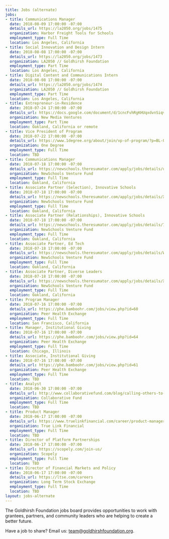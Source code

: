 ```yaml
---
title: Jobs (alternate)
jobs:
- title: Communications Manager
  date: 2018-08-09 17:00:00 -07:00
  details_url: https://la2050.org/jobs/1475
  organization: Harbor Freight Tools for Schools
  employment_type: Full Time
  location: Los Angeles, California
- title: Social Innovation and Design Intern
  date: 2018-08-08 17:00:00 -07:00
  details_url: https://la2050.org/jobs/1473
  organization: LA2050 // Goldhirsh Foundation
  employment_type: Part Time
  location: Los Angeles, California
- title: Digital Content and Communications Intern
  date: 2018-08-08 17:00:00 -07:00
  details_url: https://la2050.org/jobs/1474
  organization: LA2050 // Goldhirsh Foundation
  employment_type: Part Time
  location: Los Angeles, California
- title: Entrepreneur-in-Residence
  date: 2018-07-24 17:00:00 -07:00
  details_url: https://docs.google.com/document/d/1cncFvhRgKHUqxdvnSiqv7B-ihHEQq0mr2zlrpmqnGqA/edit
  organization: New Media Ventures
  employment_type: Part Time
  location: Oakland, California or remote
- title: Vice President of Program
  date: 2018-07-22 17:00:00 -07:00
  details_url: https://www.1degree.org/about/join/vp-of-program/?p=BL-OPN-ALL-NL61-2017-JUL-26-LAPress
  organization: One Degree
  employment_type: Full Time
  location: TBD
- title: Communications Manager
  date: 2018-07-18 17:00:00 -07:00
  details_url: https://newschools.theresumator.com/apply/jobs/details/uuQUVGEjLP?
  organization: NewSchools Venture Fund
  employment_type: Full Time
  location: Oakland, California
- title: Associate Partner (Selection), Innovative Schools
  date: 2018-07-18 17:00:00 -07:00
  details_url: https://newschools.theresumator.com/apply/jobs/details/XjimmhRQEm?
  organization: NewSchools Venture Fund
  employment_type: Full Time
  location: Oakland, California
- title: Associate Partner (Relationships), Innovative Schools
  date: 2018-07-18 17:00:00 -07:00
  details_url: https://newschools.theresumator.com/apply/jobs/details/7Er2otIS5V?
  organization: NewSchools Venture Fund
  employment_type: Full Time
  location: Oakland, California
- title: Associate Partner, Ed Tech
  date: 2018-07-18 17:00:00 -07:00
  details_url: https://newschools.theresumator.com/apply/jobs/details/WhvYPvQtlo?
  organization: NewSchools Venture Fund
  employment_type: Full Time
  location: Oakland, California
- title: Associate Partner, Diverse Leaders
  date: 2018-07-18 17:00:00 -07:00
  details_url: https://newschools.theresumator.com/apply/jobs/details/XBQzoTNmm9?
  organization: NewSchools Venture Fund
  employment_type: Full Time
  location: Oakland, California
- title: Program Manager
  date: 2018-07-16 17:00:00 -07:00
  details_url: https://phe.bamboohr.com/jobs/view.php?id=60
  organization: Peer Health Exchange
  employment_type: Full Time
  location: San Francisco, California
- title: Manager, Institutional Giving
  date: 2018-07-16 17:00:00 -07:00
  details_url: https://phe.bamboohr.com/jobs/view.php?id=64
  organization: Peer Health Exchange
  employment_type: Full Time
  location: Chicago, Illinois
- title: Associate, Institutional Giving
  date: 2018-07-16 17:00:00 -07:00
  details_url: https://phe.bamboohr.com/jobs/view.php?id=61
  organization: Peer Health Exchange
  employment_type: Full Time
  location: TBD
- title: Analyst
  date: 2018-06-30 17:00:00 -07:00
  details_url: http://www.collaborativefund.com/blog/calling-others-to-join-collaborative-fund/
  organization: Collaborative Fund
  employment_type: Full Time
  location: TBD
- title: Product Manager
  date: 2018-06-17 17:00:00 -07:00
  details_url: https://www.truelinkfinancial.com/career/product-manager-2
  organization: True Link Financial
  employment_type: Full Time
  location: TBD
- title: Director of Platform Partnerships
  date: 2018-06-17 17:00:00 -07:00
  details_url: https://scopely.com/join-us/
  organization: Scopely
  employment_type: Full Time
  location: TBD
- title: Director of Financial Markets and Policy
  date: 2018-06-17 17:00:00 -07:00
  details_url: https://ltse.com/careers
  organization: Long Term Stock Exchange
  employment_type: Full Time
  location: TBD
layout: jobs-alternate
---
```


The Goldhirsh Foundation jobs board provides opportunities to work with grantees, partners, and community leaders who are helping to create a better future.

Have a job to share? Email us: [team@goldhirshfoundation.org](mailto:team@goldhirshfoundation.org).

